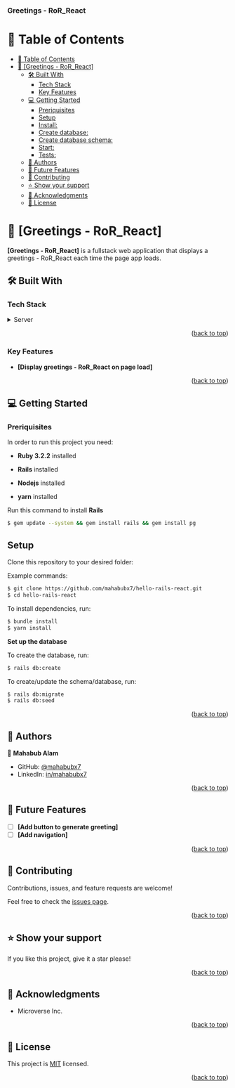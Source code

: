 <a name="readme-top"></a>

  <h3><b>Greetings - RoR_React</b></h3>

# 📗 Table of Contents

- [📗 Table of Contents](#-table-of-contents)
- [📖 \[Greetings - RoR_React\] ](#-random-greeting-)
  - [🛠 Built With ](#-built-with-)
    - [Tech Stack ](#tech-stack-)
    - [Key Features ](#key-features-)
  - [💻 Getting Started ](#-getting-started-)
    - [Preriquisites](#preriquisites)
    - [Setup](#setup)
    - [Install:](#install)
    - [Create database:](#create-database)
    - [Create database schema:](#create-database-schema)
    - [Start:](#start)
    - [Tests:](#tests)
  - [👥 Authors ](#-authors-)
  - [🔭 Future Features ](#-future-features-)
  - [🤝 Contributing ](#-contributing-)
  - [⭐️ Show your support ](#️-show-your-support-)
  - [🙏 Acknowledgments ](#-acknowledgments-)
  - [📝 License ](#-license-)

# 📖 [Greetings - RoR_React] <a name="about-project"></a>

**[Greetings - RoR_React]** is a fullstack web application that displays a greetings - RoR_React each time the page app loads.

## 🛠 Built With <a name="built-with"></a>

### Tech Stack <a name="tech-stack"></a>

<details>
  <summary>Server</summary>
  <ul>
    <li><a href="#">Ruby on rails</a></li>
  </ul>

  <summary>Database</summary>
  <ul>
    <li><a href="#">PostgreSQL</a></li>
  </ul>

  <summary>Client</summary>
  <ul>
    <li><a href="#">React</a></li>
    <li><a href="#">Redux</a></li>
  </ul>
</details>

<p align="right">(<a href="#readme-top">back to top</a>)</p>

### Key Features <a name="key-features"></a>

- **[Display greetings - RoR_React on page load]**

<p align="right">(<a href="#readme-top">back to top</a>)</p>

## 💻 Getting Started <a name="getting-started"></a>

### Preriquisites

In order to run this project you need:

- **Ruby 3.2.2** installed

- **Rails** installed

- **Nodejs** installed

- **yarn** installed

Run this command to install **Rails**

```bash
$ gem update --system && gem install rails && gem install pg
```

## Setup

Clone this repository to your desired folder:

Example commands:

```bash
$ git clone https://github.com/mahabubx7/hello-rails-react.git
$ cd hello-rails-react
```

To install dependencies, run:

```bash
$ bundle install
$ yarn install
```

**Set up the database** <br>

To create the database, run:

```bash
$ rails db:create
```

To create/update the schema/database, run:

```bash
$ rails db:migrate
$ rails db:seed
```

<p align="right">(<a href="#readme-top">back to top</a>)</p>

## 👥 Authors <a name="authors"></a>

👤 **Mahabub Alam**

- GitHub: [@mahabubx7](https://github.com/mahabubx7)
- LinkedIn: [in/mahabubx7](https://linkedin.com/in/mahabubx7)

<p align="right">(<a href="#readme-top">back to top</a>)</p>

## 🔭 Future Features <a name="future-features"></a>

- [ ] **[Add button to generate greeting]**
- [ ] **[Add navigation]**

<p align="right">(<a href="#readme-top">back to top</a>)</p>

## 🤝 Contributing <a name="contributing"></a>

Contributions, issues, and feature requests are welcome!

Feel free to check the [issues page](https://github.com/Leeoasis/hello-rails-react/issues).

<p align="right">(<a href="#readme-top">back to top</a>)</p>

## ⭐️ Show your support <a name="support"></a>

If you like this project, give it a star please!

<p align="right">(<a href="#readme-top">back to top</a>)</p>

## 🙏 Acknowledgments <a name="acknowledgements"></a>

 <ul>
    <li>
        Microverse Inc.
    </li>
  </ul>

<p align="right">(<a href="#readme-top">back to top</a>)</p>

## 📝 License <a name="license"></a>

This project is [MIT](./LICENSE.md) licensed.

<p align="right">(<a href="#readme-top">back to top</a>)</p>
